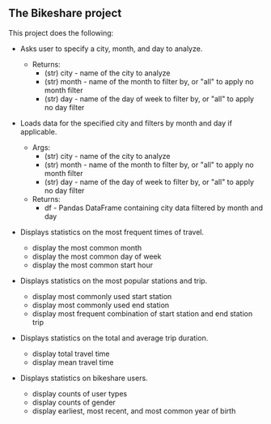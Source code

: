 ## The Bikeshare project 

This project does the following:

- Asks user to specify a city, month, and day to analyze.
	- Returns:
        - (str) city - name of the city to analyze
        - (str) month - name of the month to filter by, or "all" to apply no month filter
        - (str) day - name of the day of week to filter by, or "all" to apply no day filter

- Loads data for the specified city and filters by month and day if applicable.
  	- Args:
        - (str) city - name of the city to analyze
        - (str) month - name of the month to filter by, or "all" to apply no month filter
        - (str) day - name of the day of week to filter by, or "all" to apply no day filter
    - Returns:
        - df - Pandas DataFrame containing city data filtered by month and day

- Displays statistics on the most frequent times of travel.
	- display the most common month
	- display the most common day of week
	- display the most common start hour

- Displays statistics on the most popular stations and trip.
	- display most commonly used start station
	- display most commonly used end station
	- display most frequent combination of start station and end station trip

- Displays statistics on the total and average trip duration.
	- display total travel time
	- display mean travel time

- Displays statistics on bikeshare users.
	- display counts of user types
	- display counts of gender
	- display earliest, most recent, and most common year of birth